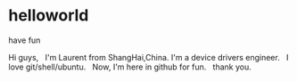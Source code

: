 # helloworld
have fun 

Hi guys,
   I'm Laurent from ShangHai,China. I'm a device drivers engineer.
   I love git/shell/ubuntu.
   Now, I'm here in github for fun.
   thank you.
